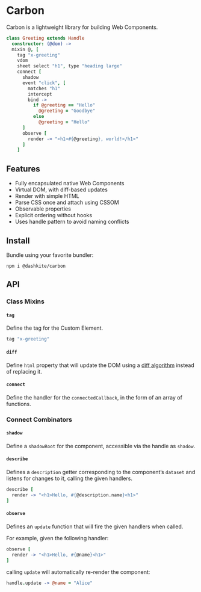 # Carbon

Carbon is a lightweight library for building Web Components.

```coffeescript
class Greeting extends Handle
  constructor: (@dom) ->
  mixin @, [
    tag "x-greeting"
    vdom
    sheet select "h1", type "heading large"
    connect [
      shadow
      event "click", [
        matches "h1"
        intercept
        bind ->
          if @greeting == "Hello"
            @greeting = "Goodbye"
          else
            @greeting = "Hello"
      ]
      observe [
        render -> "<h1>#{@greeting}, world!</h1>"
      ]
    ]
```

## Features

- Fully encapsulated native Web Components
- Virtual DOM, with diff-based updates
- Render with simple HTML
- Parse CSS once and attach using CSSOM
- Observable properties
- Explicit ordering without hooks
- Uses handle pattern to avoid naming conflicts

## Install

Bundle using your favorite bundler:

```
npm i @dashkite/carbon
```

## API

### Class Mixins

#### `tag`

Define the tag for the Custom Element.

```coffeescript
tag "x-greeting"
```

#### `diff`

Define `html` property that will update the DOM using a [diff algorithm](https://diffhtml.org/) instead of replacing it.

#### `connect`

Define the handler for the `connectedCallback`, in the form of an array of functions.

### Connect Combinators

#### `shadow`

Define a `shadowRoot` for the component, accessible via the handle as `shadow`.

#### `describe`

Defines a `description` getter corresponding to the component’s `dataset` and listens for changes to it, calling the given handlers.

```coffeescript
describe [
  render -> "<h1>Hello, #{@description.name}<h1>"
]
```

#### `observe`

Defines an `update` function that will fire the given handlers when called.

For example, given the following handler:

```coffeescript
observe [
  render -> "<h1>Hello, #{@name}<h1>"
]
```

calling `update` will automatically re-render the component:

```coffeescript
handle.update -> @name = "Alice"
```

